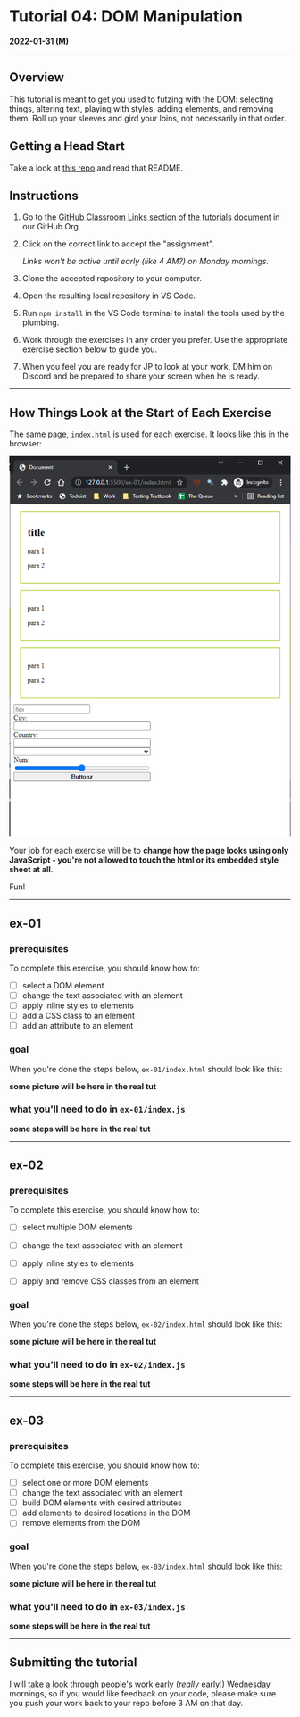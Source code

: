 # Tutorial 04: DOM Manipulation

**2022-01-31 (M)**

---

## Overview

This tutorial is meant to get you used to futzing with the DOM: selecting things, altering text, playing with styles, adding elements, and removing them. Roll up your sleeves and gird your loins, not necessarily in that order. 

## Getting a Head Start

Take a look at [this repo](https://github.com/MRU-CSIS-3512-202201-001/tut-04-html) and read that README.


## Instructions
   
1. Go to the [GitHub Classroom Links section of the tutorials document](https://github.com/MRU-CSIS-3512-202201-001/shared-course-material/blob/main/tutorials.md#github-classroom-links) in our GitHub Org.
   
2. Click on the correct link to accept the "assignment". 

    _Links won't be active until early (like 4 AM?) on Monday mornings._

3. Clone the accepted repository to your computer.
   
4. Open the resulting local repository in VS Code.

5. Run `npm install` in the VS Code terminal to install the tools used by the plumbing.
   
6. Work through the exercises in any order you prefer. Use the appropriate exercise section below to guide you.
   
7. When you feel you are ready for JP to look at your work, DM him on Discord and be prepared to share your screen when he is ready.

---

## How Things Look at the Start of Each Exercise

The same page, `index.html` is used for each exercise. It looks like this in the browser:

![before](images/before.png)

Your job for each exercise will be to **change how the page looks using only JavaScript - you're not allowed to touch the html or its embedded style sheet at all**. 

Fun!

---

## ex-01

### prerequisites

To complete this exercise, you should know how to:

- [ ] select a DOM element
- [ ] change the text associated with an element
- [ ] apply inline styles to elements
- [ ] add a CSS class to an element
- [ ] add an attribute to an element

### goal

When you're done the steps below, `ex-01/index.html` should look like this:

**some picture will be here in the real tut**

### what you'll need to do in `ex-01/index.js`

**some steps will be here in the real tut**


---

## ex-02

### prerequisites

To complete this exercise, you should know how to:

- [ ] select multiple DOM elements
- [ ] change the text associated with an element
- [ ] apply inline styles to elements
- [ ] apply and remove CSS classes from an element


### goal

When you're done the steps below, `ex-02/index.html` should look like this:

**some picture will be here in the real tut**

### what you'll need to do in `ex-02/index.js`

**some steps will be here in the real tut**
   
---

## ex-03

### prerequisites

To complete this exercise, you should know how to:

- [ ] select one or more DOM elements
- [ ] change the text associated with an element
- [ ] build DOM elements with desired attributes
- [ ] add elements to desired locations in the DOM
- [ ] remove elements from the DOM

### goal

When you're done the steps below, `ex-03/index.html` should look like this:

**some picture will be here in the real tut**

### what you'll need to do in `ex-03/index.js`

**some steps will be here in the real tut**

---

## Submitting the tutorial

I will take a look through people's work early (_really_ early!) Wednesday mornings, so if you would like feedback on your code, please make sure you push your work back to your repo before 3 AM on that day.

